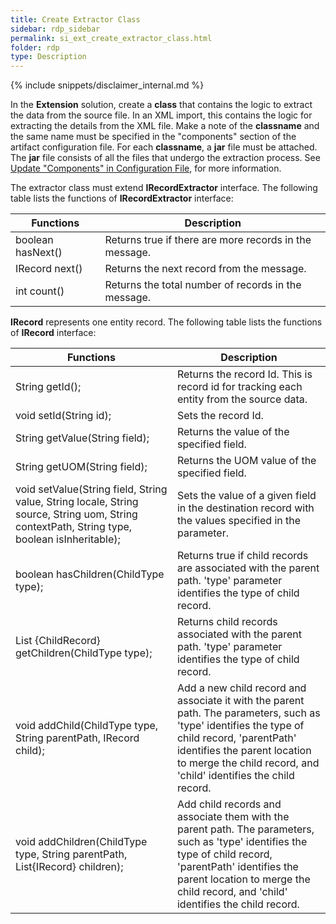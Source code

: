 ```yaml
---
title: Create Extractor Class
sidebar: rdp_sidebar
permalink: si_ext_create_extractor_class.html
folder: rdp
type: Description
---
```


{% include snippets/disclaimer_internal.md %} 

In the **Extension** solution, create a **class** that contains the logic to extract the data from the source file. In an XML import, this contains the logic for extracting the details from the XML file. Make a note of the **classname** and the same name must be specified in the "components" section of the artifact configuration file. For each **classname**, a **jar** file must be attached. The **jar** file consists of all the files that undergo the extraction process. See [Update "Components" in Configuration File](si_ext_update_ext_config.html), for more information.

The extractor class must extend **IRecordExtractor** interface. The following table lists the functions of **IRecordExtractor** interface:

| Functions | Description |
|------------|------------|
| boolean hasNext() | Returns true if there are more records in the message. |
| IRecord next() | Returns the next record from the message. |
| int count() | Returns the total number of records in the message. |

**IRecord** represents one entity record. The following table lists the functions of **IRecord** interface:

| Functions | Description| 
|------------|------------|
| String getId(); | Returns the record Id. This is record id for tracking each entity from the source data. |
| void setId(String id); | Sets the record Id.|
| String getValue(String field); | Returns the value of the specified field.|
| String getUOM(String field); | Returns the UOM value of the specified field.|
| void setValue(String field, String value, String locale, String source, String uom, String contextPath, String type, boolean isInheritable); | Sets the value of a given field in the destination record with the values specified in the parameter.|
| boolean hasChildren(ChildType type); | Returns true if child records are associated with the parent path. 'type' parameter identifies the type of child record.|
| List {ChildRecord} getChildren(ChildType type); | Returns child records associated with the parent path. 'type' parameter identifies the type of child record.|
| void addChild(ChildType type, String parentPath, IRecord child); | Add a new child record and associate it with the parent path. The parameters, such as 'type' identifies the type of child record, 'parentPath' identifies the parent location to merge the child record, and 'child' identifies the child record.|
| void addChildren(ChildType type, String parentPath, List{IRecord} children); | Add child records and associate them with the parent path. The parameters, such as 'type' identifies the type of child record, 'parentPath' identifies the parent location to merge the child record, and 'child' identifies the child record.|